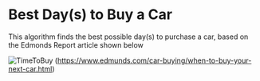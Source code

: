 # Best Day(s) to Buy a Car

This algorithm finds the best possible day(s) to purchase a car, based on the Edmonds Report article shown below

![TimeToBuy](https://user-images.githubusercontent.com/34730302/84784979-ecce2e80-afb8-11ea-9870-50a9d91ba322.png)
(https://www.edmunds.com/car-buying/when-to-buy-your-next-car.html)

